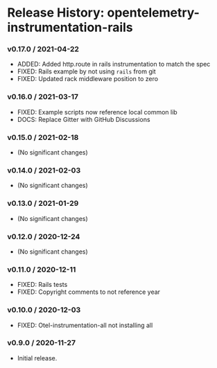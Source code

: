 # Release History: opentelemetry-instrumentation-rails

### v0.17.0 / 2021-04-22

* ADDED: Added http.route in rails instrumentation to match the spec 
* FIXED: Rails example by not using `rails` from git 
* FIXED: Updated rack middleware position to zero 

### v0.16.0 / 2021-03-17

* FIXED: Example scripts now reference local common lib 
* DOCS: Replace Gitter with GitHub Discussions 

### v0.15.0 / 2021-02-18

* (No significant changes)

### v0.14.0 / 2021-02-03

* (No significant changes)

### v0.13.0 / 2021-01-29

* (No significant changes)

### v0.12.0 / 2020-12-24

* (No significant changes)

### v0.11.0 / 2020-12-11

* FIXED: Rails tests 
* FIXED: Copyright comments to not reference year 

### v0.10.0 / 2020-12-03

* FIXED: Otel-instrumentation-all not installing all 

### v0.9.0 / 2020-11-27

* Initial release.
